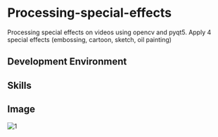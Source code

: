 # Processing-special-effects
Processing special effects on videos using opencv and pyqt5. Apply 4 special effects (embossing, cartoon, sketch, oil painting)

## Development Environment

## Skills

## Image
![1](https://github.com/BinnieJoe/Processing-special-effects/assets/167211454/bd1f9e6a-59d9-49c0-92fe-3af15e73773c)

